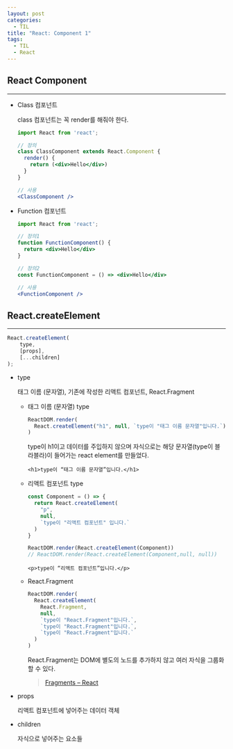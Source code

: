 ```yaml
---
layout: post
categories:
  - TIL
title: "React: Component 1"
tags:
  - TIL
  - React
---
```


## __React Component__
---

- Class 컴포넌트
  
  class 컴포넌트는 꼭 render를 해줘야 한다.
  
  ```jsx
  import React from 'react';
  
  // 정의
  class ClassComponent extends React.Component {
    render() {
      return (<div>Hello</div>)
    }
  }
  
  // 사용
  <ClassComponent />
  ```
    
- Function 컴포넌트
    
  ```jsx
  import React from 'react';
  
  // 정의1
  function FunctionComponent() {
    return <div>Hello</div>
  }
  
  // 정의2
  const FunctionComponent = () => <div>Hello</div>
  
  // 사용
  <FunctionComponent />
  ```

## __React.createElement__
---

```jsx
React.createElement(
	type,
	[props],
	[...children]
);
```

- type
  
  태그 이름 (문자열), 기존에 작성한 리액트 컴포넌트, React.Fragment
  
  - 태그 이름 (문자열) type
    
    ```jsx
    ReactDOM.render(
      React.createElement("h1", null, `type이 "태그 이름 문자열"입니다.`)
    )
    ```
    
    type이 h1이고 데이터를 주입하지 않으며 자식으로는 해당 문자열(type이 블라블라)이 들어가는 react element를 만들었다.
    
    `<h1>type이 “태그 이름 문자열”입니다.</h1>`
      
  - 리액트 컴포넌트 type
    
    ```jsx
    const Component = () => {
      return React.createElement(
        "p",
        null,
        `type이 "리액트 컴포넌트" 입니다.`
      )
    }
    
    ReactDOM.render(React.createElement(Component))
    // ReactDOM.render(React.createElement(Component,null, null))
    ```
    
    `<p>type이 “리액트 컴포넌트”입니다.</p>`
      
  - React.Fragment
      
    ```jsx
    ReactDOM.render(
      React.createElement(
        React.Fragment,
        null,
        `type이 "React.Fragment"입니다.`,
        `type이 "React.Fragment"입니다.`,
        `type이 "React.Fragment"입니다.`
      )
    )
    ```
    
    React.Fragment는 DOM에 별도의 노드를 추가하지 않고 여러 자식을 그룹화할 수 있다.
    
    > [Fragments – React](https://ko.reactjs.org/docs/fragments.html)
      
- props
  
  리액트 컴포넌트에 넣어주는 데이터 객체
    
- children
  
  자식으로 넣어주는 요소들